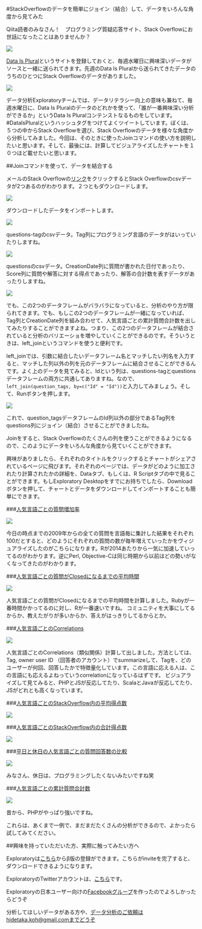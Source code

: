 #StackOverflowのデータを簡単にジョイン（結合）して、データをいろんな角度から見てみた

Qiita読者のみなさん！　プログラミング質疑応答サイト、Stack Overflowにお世話になったことはありませんか？

![](images/overview-stackoverflow.png)



[Data Is Plural](https://tinyletter.com/data-is-plural)というサイトを登録しておくと、毎週水曜日に興味深いデータがソースと一緒に送られてきます。先週のData Is Pluralから送られてきたデータのうちのひとつにStack Overflowのデータがありました。

![](images/email-stackoverflow.png)


データ分析Exploratoryチームでは、データリテラシー向上の意味も兼ねて、毎週水曜日に、Data Is Pluralのデータのどれかを使って、「誰が一番興味深い分析ができるか」というData Is Pluralコンテンストなるものをしています。‪#‎DataIsPlural‬というハッシュタグをつけてよくツイートしています。ぼくは、５つの中からStack Overflowを選び、Stack Overflowのデータを様々な角度から分析してみました。今回は、そのときに使ったJoinコマンドの使い方を説明したいと思います。そして、最後には、計算してビジュアライズしたチャートを１０つほど載せたいと思います。


##Joinコマンドを使って、データを結合する

メールのStack Overflowの[リンク](https://github.com/dgrtwo/StackLite)をクリックするとStack Overflowのcsvデータが2つあるのがわかります。２つともダウンロードします。

![](images/stackoverflow-github.png)

ダウンロードしたデータをインポートします。

![](images/import-stackoverflow.png)

questions-tagのcsvデータ。Tag列にプログラミング言語のデータがはいっていたりしますね。

![](images/before-join.png)

questionsのcsvデータ。CreationDate列に質問が書かれた日付であったり、Score列に質問や解答に対する得点であったり、解答の合計数を表すデータがあったりしますね。

![](images/before-join-stack.png)

でも、この2つのデータフレームがバラバラになっていると、分析のやり方が限られてきます。でも、もしこの2つのデータフレームが一緒になっていれば、Tag列とCreationDate列を組み合わせて、人気言語ごとの累計質問合計数を出してみたりすることができますよね。つまり、この2つのデータフレームが結合されていると分析のバリエーショを増やしていくことができるのです。そういうときは、left_joinというコマンドを使うと便利です。


left_joinでは、引数に結合したいデータフレーム名とマッチしたい列名を入力すると、マッチした列以外の列を元のデータフレームに結合させることができるんです。よく上のデータを見てみると、Idという列は、questions-tagとquestionsデータフレームの両方に共通してありますね。なので、```left_join(question_tags, by=c("Id" = "Id"))```と入力してみましょう。そして、Runボタンを押します。

![](images/tag-join.png)

これで、question_tagsデータフレームのId列以外の部分であるTag列をquestions列にジョイン（結合）させることができましたね。



Joinをすると、Stack Overflowのたくさんの列を使うことができるようになるので、このようにデータをいろんな角度から見ていくことができます。

興味がありましたら、それぞれのタイトルをクリックするとチャートがシェアされているページに飛びます。それぞれのページでは、データがどのように加工されたり計算されたかの詳細を、Dataタブ、もしくは、R Scriptタブの中で見ることができます。もしExploratory Desktopをすでにお持ちでしたら、Download ボタンを押して、チャートとデータをダウンロードしてインポートすることも簡単にできます。

###[人気言語ごとの質問増加率](https://exploratory.io/viz/Hidetaka-Ko/cf57c1f10020?cb=1469569460583)

![](images/Compare-the-growth-of-particular-popular-language-in-StackOverflow-over-time.png)

今日の時点までの2009年からの全ての質問を言語毎に集計した結果をそれぞれ100だとすると、どのようにそれぞれの質問の数が毎年増えていったかをヴィジュアライズしたのがこちらになります。Rが2014あたりから一気に加速していってるのがわかります。逆にPerl, Objective-Cは同じ時期から以前ほどの勢いがなくなってきたのがわかります。

###[人気言語ごとの質問がClosedになるまでの平均時間](https://exploratory.io/viz/Hidetaka-Ko/87f043c73ce4?cb=1469486722117)

![](images/The_average_speed_at_which_questions_are_closed.png)

人気言語ごとの質問がClosedになるまでの平均時間を計算しました。Rubyが一番時間かかってるのに対し、Rが一番速いですね。
コミュニティを大事にしてるからか、教えたがりが多いからか、答えがはっきりしてるからとか。

###[人気言語ごとのCorrelations](https://exploratory.io/viz/Hidetaka-Ko/281e584ef8b8?cb=1469411927713)

![](images/Correlations_among_tags_on_questions_similarity.png)

人気言語ごとのCorrelations（類似関係）計算して出しました。方法としては、Tag, owner user ID （回答者のアカウント）でsummarizeして、Tagを、どのユーザーが何回、回答したかで特徴量化しています。この言語に応える人は、この言語にも応えるよねっていうcorrelationになっているはずです。
ビジュアライズして見てみると、PHPとJSが反応してたり、ScalaとJavaが反応してたり、JSがどれとも高くなっています。

###[人気言語ごとのStackOverflow内の平均得点数](https://exploratory.io/viz/Hidetaka-Ko/773657a84b36?cb=1469327130539)

![](images/Which_popular_languages_tend_to_get_higher_or_lower_average_scores_in_StackOverflow.png)

###[人気言語ごとのStackOverflow内の合計得点数](https://exploratory.io/viz/Hidetaka-Ko/dd92b9ea4a32?cb=1469326666187)

![](images/Which_popular_languages_tend_to_get_higher_or_lower_total_scores_in_StackOverflow-ave.png)

###[平日と休日の人気言語ごとの質問回答数の比較](https://exploratory.io/viz/Hidetaka-Ko/ac88ad801e7d?cb=1469240145437)

![](images/Which_popular_languages_tend_to_be_answered_in_StackOverflow_on.png)

みなさん、休日は、プログラミングしたくないみたいですね笑

###[人気言語ごとの累計質問合計数](https://exploratory.io/viz/Hidetaka-Ko/356147f61d07?cb=1469132250245)

![](images/Which_popular_computer_programing_language_accumulating_Questions_the_most_in_StackOverflow.png)

昔から、PHPがやっぱり強いですね。

これらは、あくまで一例で、まだまだたくさんの分析ができるので、よかったら試してみてください。

##興味を持っていただいた方、実際に触ってみたい方へ

Exploratoryは[こちら](https://exploratory.io/
)からβ版の登録ができます。こちらがinviteを完了すると、ダウンロードできるようになります。


ExploratoryのTwitterアカウントは、[こちら](https://twitter.com/ExploratoryData
)です。

Exploratoryの日本ユーザー向けの[Facebookグループ](https://www.facebook.com/groups/1087437647994959/members/
)を作ったのでよろしかったらどうぞ

分析してほしいデータがある方や、データ分析のご依頼はhidetaka.koh@gmail.comまでどうぞ